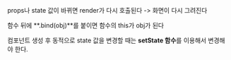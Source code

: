 props나 state 값이 바뀌면 render가 다시 호출된다 -> 화면이 다시 그려진다

함수 뒤에 **.bind(obj)**를 붙이면 함수의 this가 obj가 된다

컴포넌트 생성 후 동적으로 state 값을 변경할 때는 **setState 함수**를 이용해서 변경해야 한다.